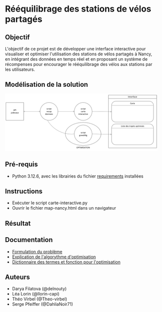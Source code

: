 # Rééquilibrage des stations de vélos partagés

## Objectif
L'objectif de ce projet est de  développer une interface interactive pour visualiser et optimiser l'utilisation des stations de vélos partagés à Nancy, en intégrant des données en temps réel et en proposant un système de récompenses pour encourager le rééquilibrage des vélos aux stations par les utilisateurs.

## Modélisation de la solution
![diagramme](diagramme.png)

##  Pré-requis
* Python 3.12.6, avec les librairies du fichier [requirements](requirements.txt) installées

## Instructions
* Exécuter le script carte-interactive.py
* Ouvrir le fichier map-nancy.html dans un navigateur

## Résultat

## Documentation
* [Formulation du problème](problem_formulation.pdf)
* [Explication de l'algorythme d'optimisation](codeOptimizationExplanation.pdf)
* [Dictionnaire des termes et fonction pour l'optimisation](dictionary.pdf)
  
## Auteurs
* Darya Filatova (@delnouty)
* Léa Lorin (@llorin-capi)
* Théo Virbel (@Theo-virbel)
* Serge Pfeiffer (@DahliaNoir71)
